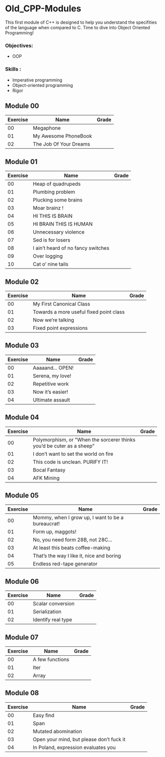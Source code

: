 # Old_CPP-Modules

This first module of C++ is designed to help you understand the specifities of the language when compared to C. Time to dive into Object Oriented Programming!

### Objectives:
- OOP

### Skills :
- Imperative programming
- Object-oriented programming
- Rigor

## Module 00

| Exercise | Name | Grade |
|----------|------------------------|-----|
| 00       | Megaphone              |     |
| 01       | My Awesome PhoneBook   |     |
| 02       | The Job Of Your Dreams |     |


## Module 01

| Exercise | Name | Grade |
|----------|------------------------------------|-----|
| 00       | Heap of quadrupeds                 |     |
| 01       | Plumbing problem                   |     |
| 02       | Plucking some brains               |     |
| 03       | Moar brainz !                      |     |
| 04       | HI THIS IS BRAIN                   |     |
| 05       | HI BRAIN THIS IS HUMAN             |     |
| 06       | Unnecessary violence               |     |
| 07       | Sed is for losers                  |     |
| 08       | I ain’t heard of no fancy switches |     |
| 09       | Over logging                       |     |
| 10       | Cat o’ nine tails                  |     |

## Module 02

| Exercise | Name | Grade |
|----------|-----------------------------------------|-----|
| 00       | My First Canonical Class                |     |
| 01       | Towards a more useful fixed point class |     |
| 02       | Now we’re talking                       |     |
| 03       | Fixed point expressions                 |     |

## Module 03

| Exercise | Name | Grade |
|----------|------------------|-----|
| 00       | Aaaaand... OPEN! |     |
| 01       | Serena, my love! |     |
| 02       | Repetitive work  |     |
| 03       | Now it’s easier! |     |
| 04       | Ultimate assault |     |

## Module 04

| Exercise | Name | Grade |
|----------|-----------------------------------------------------------------------|-----|
| 00       | Polymorphism, or "When the sorcerer thinks <br/> you’d be cuter as a sheep" |     |
| 01       | I don’t want to set the world on fire                                 |     |
| 02       | This code is unclean. PURIFY IT!                                      |     |
| 03       | Bocal Fantasy                                                         |     |
| 04       | AFK Mining                                                            |     |

## Module 05

| Exercise | Name | Grade |
|----------|--------------------------------------------------|-----|
| 00       |Mommy, when I grow up, I want to be a bureaucrat! |     |
| 01       | Form up, maggots!                                |     |
| 02       | No, you need form 28B, not 28C...                |     |
| 03       | At least this beats coffee-making                |     |
| 04       | That’s the way I like it, nice and boring        |     |
| 05       | Endless red-tape generator                       |     |

## Module 06

| Exercise | Name | Grade |
|----------|--------------------|-----|
| 00       | Scalar conversion  |     |
| 01       | Serialization      |     |
| 02       | Identify real type |     |

## Module 07

| Exercise | Name | Grade |
|----------|-----------------|-----|
| 00       | A few functions |     |
| 01       | Iter            |     |
| 02       | Array           |     |

## Module 08

| Exercise | Name | Grade |
|----------|------------------------------------------|-----|
| 00       | Easy find                                |     |
| 01       | Span                                     |     |
| 02       | Mutated abomination                      |     |
| 03       | Open your mind, but please don’t fuck it |     |
| 04       | In Poland, expression evaluates you      |     |


